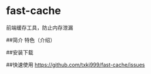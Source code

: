# fast-cache
前端缓存工具，防止内存泄漏

##简介
特色（介绍）

##安装下载

##快速使用
https://github.com/txkj999/fast-cache/issues


